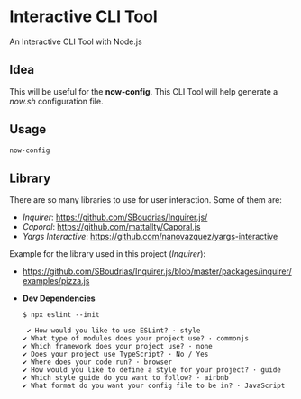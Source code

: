 # Interactive CLI Tool

An Interactive CLI Tool with Node.js

## Idea

This will be useful for the **now-config**. This CLI Tool will help generate a _now.sh_ configuration file.

## Usage

```sh
now-config
```

## Library

There are so many libraries to use for user interaction. Some of them are:

- _Inquirer_: https://github.com/SBoudrias/Inquirer.js/
- _Caporal_: https://github.com/mattallty/Caporal.js
- _Yargs Interactive_: https://github.com/nanovazquez/yargs-interactive

Example for the library used in this project (_Inquirer_):

- https://github.com/SBoudrias/Inquirer.js/blob/master/packages/inquirer/examples/pizza.js

- **Dev Dependencies**

  ```
  $ npx eslint --init

   ✔ How would you like to use ESLint? · style
  ✔ What type of modules does your project use? · commonjs
  ✔ Which framework does your project use? · none
  ✔ Does your project use TypeScript? · No / Yes
  ✔ Where does your code run? · browser
  ✔ How would you like to define a style for your project? · guide
  ✔ Which style guide do you want to follow? · airbnb
  ✔ What format do you want your config file to be in? · JavaScript
  ```
